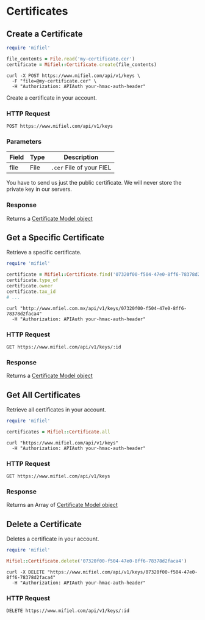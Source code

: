 # Certificates

## Create a Certificate

```ruby
require 'mifiel'

file_contents = File.read('my-certificate.cer')
certificate = Mifiel::Certificate.create(file_contents)
```

```shell
curl -X POST https://www.mifiel.com/api/v1/keys \
  -F "file=@my-certificate.cer" \
  -H "Authorization: APIAuth your-hmac-auth-header"
```

Create a certificate in your account.

### HTTP Request

`POST https://www.mifiel.com/api/v1/keys`

### Parameters

Field | Type |  Description
----- | ---- | ------------
file  | File | `.cer` File of your FIEL 

<aside class="info">
  You have to send us just the public certificate. We will never store the private key in our servers.
</aside>

### Response

Returns a [Certificate Model object](#certificate)

## Get a Specific Certificate

Retrieve a specific certificate.

```ruby
require 'mifiel'

certificate = Mifiel::Certificate.find('07320f00-f504-47e0-8ff6-78378d2faca4')
certificate.type_of
certificate.owner
certificate.tax_id
# ...
```

```shell
curl "http://www.mfiel.com.mx/api/v1/keys/07320f00-f504-47e0-8ff6-78378d2faca4"
  -H "Authorization: APIAuth your-hmac-auth-header"
```

### HTTP Request

`GET https://www.mifiel.com/api/v1/keys/:id`

### Response

Returns a [Certificate Model object](#certificate)

## Get All Certificates

Retrieve all certificates in your account.

```ruby
require 'mifiel'

certificates = Mifiel::Certificate.all
```

```shell
curl "https://www.mifiel.com/api/v1/keys"
  -H "Authorization: APIAuth your-hmac-auth-header"
```

### HTTP Request

`GET https://www.mifiel.com/api/v1/keys`

### Response

Returns an Array of [Certificate Model object](#certificate)

## Delete a Certificate

Deletes a certificate in your account.

```ruby
require 'mifiel'

Mifiel::Certificate.delete('07320f00-f504-47e0-8ff6-78378d2faca4')
```

```shell
curl -X DELETE "https://www.mifiel.com/api/v1/keys/07320f00-f504-47e0-8ff6-78378d2faca4"
  -H "Authorization: APIAuth your-hmac-auth-header"
```

### HTTP Request

`DELETE https://www.mifiel.com/api/v1/keys/:id`
